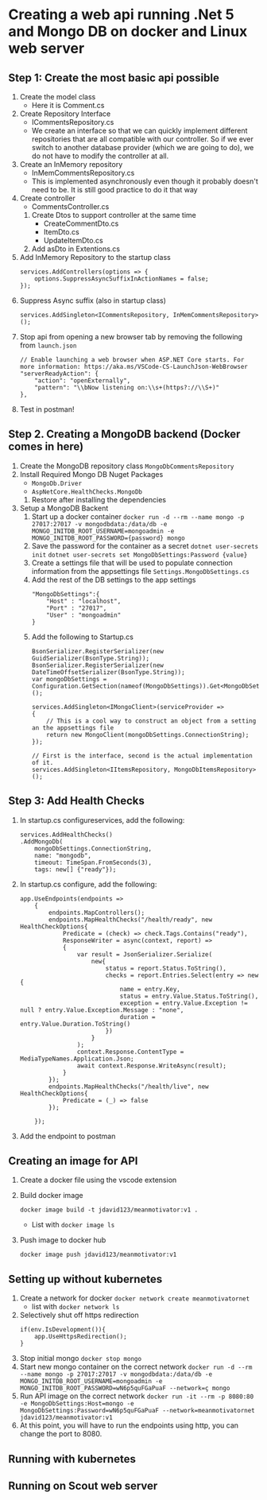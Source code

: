 # Creating a web api running .Net 5 and Mongo DB on docker and Linux web server

## Step 1: Create the most basic api possible
1. Create the model class
    * Here it is Comment.cs
2. Create Repository Interface
    * ICommentsRepository.cs
    * We create an interface so that we can quickly implement different repositories that are all compatible with our controller. So if we ever switch to another database provider (which we are going to do), we do not have to modify the controller at all.
3. Create an InMemory repository
    * InMemCommentsRepository.cs
    * This is implemented asynchronously even though it probably doesn't need to be. It is still good practice to do it that way
4. Create controller
    * CommentsController.cs
    1. Create Dtos to support controller at the same time
        * CreateCommentDto.cs
        * ItemDto.cs
        * UpdateItemDto.cs
    2. Add asDto in Extentions.cs
5. Add InMemory Repository to the startup class
    ```
    services.AddControllers(options => {
        options.SuppressAsyncSuffixInActionNames = false;
    });
    ```
6. Suppress Async suffix (also in startup class)
    ```
    services.AddSingleton<ICommentsRepository, InMemCommentsRepository>();
    ```
7. Stop api from opening a new browser tab by removing the following from ```launch.json```
    ```
    // Enable launching a web browser when ASP.NET Core starts. For more information: https://aka.ms/VSCode-CS-LaunchJson-WebBrowser
    "serverReadyAction": {
        "action": "openExternally",
        "pattern": "\\bNow listening on:\\s+(https?://\\S+)"
    },
    ```
8. Test in postman!

## Step 2. Creating a MongoDB backend (Docker comes in here)
1. Create the MongoDB repository class
    ```MongoDbCommentsRepository```
2. Install Required Mongo DB Nuget Packages
    * ```MongoDb.Driver```
    * ```AspNetCore.HealthChecks.MongoDb```
    1. Restore after installing the dependencies
3. Setup a MongoDB Backent
    1. Start up a docker container
        ```docker run -d --rm --name mongo -p 27017:27017 -v mongodbdata:/data/db -e MONGO_INITDB_ROOT_USERNAME=mongoadmin -e MONGO_INITDB_ROOT_PASSWORD={password} mongo```
    2.  Save the password for the container as a secret
        ```dotnet user-secrets init```
        ```dotnet user-secrets set MongoDbSettings:Password {value}```  
    3. Create a settings file that will be used to populate connection information from the appsettings file
        ```Settings.MongoDbSettings.cs```
    4. Add the rest of the DB settings to the app settings
        ```
        "MongoDbSettings":{
            "Host" : "localhost",
            "Port" : "27017",
            "User" : "mongoadmin"
        }
        ```
    5. Add the following to Startup.cs
        ```
        BsonSerializer.RegisterSerializer(new GuidSerializer(BsonType.String));
        BsonSerializer.RegisterSerializer(new DateTimeOffsetSerializer(BsonType.String));
        var mongoDbSettings = Configuration.GetSection(nameof(MongoDbSettings)).Get<MongoDbSettings>();

        services.AddSingleton<IMongoClient>(serviceProvider => 
        {
            // This is a cool way to construct an object from a setting an the appsettings file
            return new MongoClient(mongoDbSettings.ConnectionString);
        });
        
        // First is the interface, second is the actual implementation of it.
        services.AddSingleton<IItemsRepository, MongoDbItemsRepository>();
        ```

## Step 3: Add Health Checks

1. In startup.cs configureservices, add the following:
    ```
    services.AddHealthChecks()
    .AddMongoDb(
        mongoDbSettings.ConnectionString,
        name: "mongodb", 
        timeout: TimeSpan.FromSeconds(3),
        tags: new[] {"ready"});
    ```

2. In startup.cs configure, add the following:
    ```
    app.UseEndpoints(endpoints =>
        {
            endpoints.MapControllers();
            endpoints.MapHealthChecks("/health/ready", new HealthCheckOptions{
                Predicate = (check) => check.Tags.Contains("ready"),
                ResponseWriter = async(context, report) => 
                {
                    var result = JsonSerializer.Serialize(
                        new{
                            status = report.Status.ToString(),
                            checks = report.Entries.Select(entry => new {
                                name = entry.Key,
                                status = entry.Value.Status.ToString(),
                                exception = entry.Value.Exception != null ? entry.Value.Exception.Message : "none",
                                duration = entry.Value.Duration.ToString()
                            })
                        }
                    );
                    context.Response.ContentType = MediaTypeNames.Application.Json;
                    await context.Response.WriteAsync(result);
                }
            });
            endpoints.MapHealthChecks("/health/live", new HealthCheckOptions{
                Predicate = (_) => false
            });          

        });
    ```
3. Add the endpoint to postman

## Creating an image for API
1. Create a docker file using the vscode extension
2. Build docker image

    ```docker image build -t jdavid123/meanmotivator:v1 .```
    * List with ```docker image ls```
3. Push image to docker hub

    ```docker image push jdavid123/meanmotivator:v1```

## Setting up without kubernetes
1. Create a network for docker
    ```docker network create meanmotivatornet```
    * list with ```docker network ls```
2. Selectively shut off https redirection
    ```
    if(env.IsDevelopment()){
        app.UseHttpsRedirection();
    }
    ```
2. Stop initial mongo
    ```docker stop mongo```
3. Start new mongo container on the correct network
    ```docker run -d --rm --name mongo -p 27017:27017 -v mongodbdata:/data/db -e MONGO_INITDB_ROOT_USERNAME=mongoadmin -e MONGO_INITDB_ROOT_PASSWORD=wN6p5quFGaPuaF --network=ç mongo```
4. Run API image on the correct network
```docker run -it --rm -p 8080:80 -e MongoDbSettings:Host=mongo -e MongoDbSettings:Password=wN6p5quFGaPuaF --network=meanmotivatornet jdavid123/meanmotivator:v1```
5. At this point, you will have to run the endpoints using http, you can change the port to 8080.

## Running with kubernetes

## Running on Scout web server